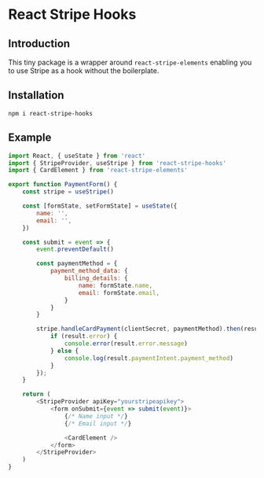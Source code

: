 # React Stripe Hooks

## Introduction

This tiny package is a wrapper around ```react-stripe-elements``` enabling you to use Stripe as a hook without the boilerplate.

## Installation

```shell
npm i react-stripe-hooks
```

## Example

```javascript
import React, { useState } from 'react'
import { StripeProvider, useStripe } from 'react-stripe-hooks'
import { CardElement } from 'react-stripe-elements'

export function PaymentForm() {
    const stripe = useStripe()

    const [formState, setFormState] = useState({
        name: '',
        email: '',
    })

    const submit = event => {
        event.preventDefault()

        const paymentMethod = {
            payment_method_data: {
                billing_details: {
                    name: formState.name,
                    email: formState.email,
                }
            }
        }

        stripe.handleCardPayment(clientSecret, paymentMethod).then(result => {
            if (result.error) {
                console.error(result.error.message)
            } else {
                console.log(result.paymentIntent.payment_method)
            }
        });
    }

    return (
        <StripeProvider apiKey="yourstripeapikey">
            <form onSubmit={event => submit(event)}>
                {/* Name input */}
                {/* Email input */}

                <CardElement />
            </form>
        </StripeProvider>
    )
}
```
